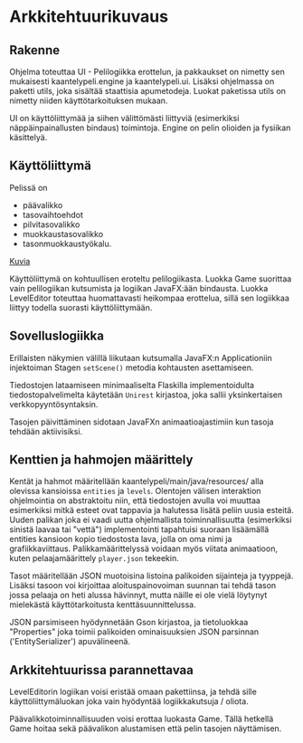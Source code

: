 # Arkkitehtuurikuvaus

## Rakenne

Ohjelma toteuttaa UI - Pelilogiikka erottelun, ja pakkaukset on nimetty sen mukaisesti kaantelypeli.engine ja kaantelypeli.ui. Lisäksi ohjelmassa on paketti utils, joka sisältää staattisia apumetodeja. Luokat paketissa utils on nimetty niiden käyttötarkoituksen mukaan.

UI on käyttöliittymää ja siihen välittömästi liittyviä (esimerkiksi näppäinpainallusten bindaus) toimintoja. Engine on pelin olioiden ja fysiikan käsittelyä.

## Käyttöliittymä

Pelissä on 
* päävalikko
* tasovaihtoehdot
* pilvitasovalikko
* muokkaustasovalikko
* tasonmuokkaustyökalu.

[Kuvia](https://imgur.com/a/CAp9y3w)

Käyttöliittymä on kohtuullisen eroteltu pelilogiikasta. Luokka Game suorittaa vain pelilogiikan kutsumista ja logiikan JavaFX:ään bindausta. Luokka LevelEditor toteuttaa huomattavasti heikompaa erottelua, sillä sen logiikkaa liittyy todella suorasti käyttöliittymään.

## Sovelluslogiikka

Erillaisten näkymien välillä liikutaan kutsumalla JavaFX:n Applicationiin injektoiman Stagen `setScene()` metodia kohtausten asettamiseen.

Tiedostojen lataamiseen minimaaliselta Flaskilla implementoidulta tiedostopalvelimelta käytetään `Unirest` kirjastoa, joka sallii yksinkertaisen verkkopyyntösyntaksin.

Tasojen päivittäminen sidotaan JavaFXn animaatioajastimiin kun tasoja tehdään aktiivisiksi.

## Kenttien ja hahmojen määrittely

Kentät ja hahmot määritellään kaantelypeli/main/java/resources/ alla olevissa kansioissa `entities` ja `levels`. Olentojen välisen interaktion ohjelmointia on abstraktoitu niin, että tiedostojen avulla voi muuttaa esimerkiksi mitkä esteet ovat tappavia ja halutessa lisätä peliin uusia esteitä. Uuden palikan joka ei vaadi uutta ohjelmallista toiminnallisuutta (esimerkiksi sinistä laavaa tai "vettä") implementointi tapahtuisi suoraan lisäämällä entities kansioon kopio tiedostosta lava, jolla on oma nimi ja grafiikkaviittaus. Palikkamäärittelyssä voidaan myös viitata animaatioon, kuten pelaajamäärittely `player.json` tekeekin.

Tasot määritellään JSON muotoisina listoina palikoiden sijainteja ja tyyppejä. Lisäksi tasoon voi kirjoittaa aloituspainovoiman suunnan tai tehdä tason jossa pelaaja on heti alussa hävinnyt, mutta näille ei ole vielä löytynyt mielekästä käyttötarkoitusta kenttäsuunnittelussa.

JSON parsimiseen hyödynnetään Gson kirjastoa, ja tietoluokkaa "Properties" joka toimii palikoiden ominaisuuksien JSON parsinnan ('EntitySerializer') apuvälineenä.

## Arkkitehtuurissa parannettavaa

LevelEditorin logiikan voisi eristää omaan pakettiinsa, ja tehdä sille käyttöliittymäluokan joka vain hyödyntää logiikkakutsuja / oliota. 

Päävalikkotoiminnallisuuden voisi erottaa luokasta Game. Tällä hetkellä Game hoitaa sekä päävalikon alustamisen että pelin tasojen näyttämisen.
